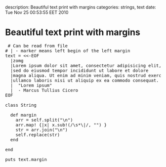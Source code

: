 description: Beautiful text print with margins
categories: strings, text
date: Tue Nov 25 00:53:55 EET 2010

# Beautiful text print with margins

<pre class="ruby"> # Can be read from file
# | - marker means left begin of the left margin
text = &lt;&lt;-EOF
  |zomg
  |Lorem ipsum dolor sit amet, consectetur adipisicing elit, 
  |sed do eiusmod tempor incididunt ut labore et dolore 
  |magna aliqua. Ut enim ad minim veniam, quis nostrud exercitation 
  |ullamco laboris nisi ut aliquip ex ea commodo consequat.
  |  "Lorem ipsum"
  |  - Marcus Tullius Cicero
EOF

class String
  
  def margin
    arr = self.split("\n")
    arr.map! {|x| x.sub!(/\s*\|/, "") }
    str = arr.join("\n")
    self.replace(str)
  end
  
end

puts text.margin
</pre>